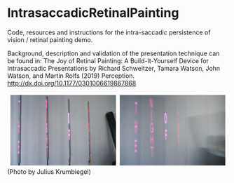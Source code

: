 # IntrasaccadicRetinalPainting
Code, resources and instructions for the intra-saccadic persistence of vision / retinal painting demo.

Background, description and validation of the presentation technique can be found in:
The Joy of Retinal Painting: A Build-It-Yourself Device for Intrasaccadic Presentations
by Richard Schweitzer, Tamara Watson, John Watson, and Martin Rolfs (2019)
Perception. http://dx.doi.org/10.1177/0301006619867868

![alt text](https://github.com/richardschweitzer/IntrasaccadicRetinalPainting/blob/master/Fig1.svg.png)
(Photo by Julius Krumbiegel)


